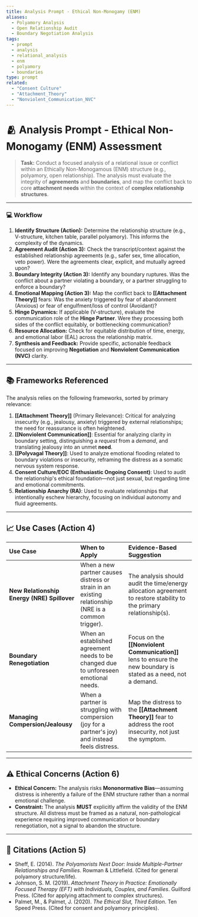 ```yaml
---
title: Analysis Prompt - Ethical Non-Monogamy (ENM)
aliases:
  - Polyamory Analysis
  - Open Relationship Audit
  - Boundary Negotiation Analysis
tags:
  - prompt
  - analysis
  - relational_analysis
  - enm
  - polyamory
  - boundaries
type: prompt
related:
  - "Consent Culture"
  - "Attachment_Theory"
  - "Nonviolent_Communication_NVC"
---
```


<!-- @format -->

# 🫂 Analysis Prompt - Ethical Non-Monogamy (ENM) Assessment

> **Task:** Conduct a focused analysis of a relational issue or conflict within an
> Ethically Non-Monogamous (ENM) structure (e.g., polyamory, open relationship). The
> analysis must evaluate the integrity of **agreements** and **boundaries**, and map the
> conflict back to core **attachment needs** within the context of **complex
> relationship structures**.

---

### 💻 Workflow

1.  **Identify Structure (Action):** Determine the relationship structure (e.g.,
    V-structure, kitchen table, parallel polyamory). This informs the complexity of the
    dynamics.
2.  **Agreement Audit (Action 3):** Check the transcript/context against the established
    relationship agreements (e.g., safer sex, time allocation, veto power). Were the
    agreements clear, explicit, and mutually agreed upon?
3.  **Boundary Integrity (Action 3):** Identify any boundary ruptures. Was the conflict
    about a partner violating a boundary, or a partner struggling to enforce a boundary?
4.  **Emotional Mapping (Action 3):** Map the conflict back to **[[Attachment Theory]]**
    fears: Was the anxiety triggered by fear of abandonment (Anxious) or fear of
    engulfment/loss of control (Avoidant)?
5.  **Hinge Dynamics:** If applicable (V-structure), evaluate the communication role of
    the **Hinge Partner**. Were they processing both sides of the conflict equitably, or
    bottlenecking communication?
6.  **Resource Allocation:** Check for equitable distribution of time, energy, and
    emotional labor (EAL) across the relationship matrix.
7.  **Synthesis and Feedback:** Provide specific, actionable feedback focused on
    improving **Negotiation** and **Nonviolent Communication (NVC)** clarity.

---

## 📚 Frameworks Referenced

The analysis relies on the following frameworks, sorted by primary relevance:

1.  **[[Attachment Theory]]** (Primary Relevance): Critical for analyzing insecurity
    (e.g., jealousy, anxiety) triggered by external relationships; the need for
    reassurance is often heightened.
2.  **[[Nonviolent Communication]]**: Essential for analyzing clarity in boundary
    setting, distinguishing a _request_ from a _demand_, and translating jealousy into
    an unmet **need**.
3.  **[[Polyvagal Theory]]**: Used to analyze emotional flooding related to boundary
    violations or insecurity, reframing the distress as a somatic nervous system
    response.
4.  **Consent Culture/EOC (Enthusiastic Ongoing Consent)**: Used to audit the
    relationship's ethical foundation—not just sexual, but regarding time and emotional
    commitments.
5.  **Relationship Anarchy (RA)**: Used to evaluate relationships that intentionally
    eschew hierarchy, focusing on individual autonomy and fluid agreements.

---

## 📈 Use Cases (Action 4)

| Use Case                                    | When to Apply                                                                                       | Evidence-Based Suggestion                                                                                           |
| :------------------------------------------ | :-------------------------------------------------------------------------------------------------- | :------------------------------------------------------------------------------------------------------------------ |
| **New Relationship Energy (NRE) Spillover** | When a new partner causes distress or strain in an existing relationship (NRE is a common trigger). | The analysis should audit the time/energy allocation agreement to restore stability to the primary relationship(s). |
| **Boundary Renegotiation**                  | When an established agreement needs to be changed due to unforeseen emotional needs.                | Focus on the **[[Nonviolent Communication]]** lens to ensure the new boundary is stated as a need, not a demand.    |
| **Managing Compersion/Jealousy**            | When a partner is struggling with compersion (joy for a partner's joy) and instead feels distress.  | Map the distress to the **[[Attachment Theory]]** fear to address the root insecurity, not just the symptom.        |

---

## ⚠️ Ethical Concerns (Action 6)

- **Ethical Concern:** The analysis risks **Mononormative Bias**—assuming distress is
  inherently a failure of the ENM structure rather than a normal emotional challenge.
- **Constraint:** The analysis **MUST** explicitly affirm the validity of the ENM
  structure. All distress must be framed as a natural, non-pathological experience
  requiring improved communication or boundary renegotiation, not a signal to abandon
  the structure.

---

## 📖 Citations (Action 5)

- Sheff, E. (2014). _The Polyamorists Next Door: Inside Multiple-Partner Relationships
  and Families_. Rowman & Littlefield. (Cited for general polyamory structure/life).
- Johnson, S. M. (2019). _Attachment Theory in Practice: Emotionally Focused Therapy
  (EFT) with Individuals, Couples, and Families_. Guilford Press. (Cited for applying
  attachment to complex structures).
- Palmet, M., & Palmet, J. (2020). _The Ethical Slut, Third Edition_. Ten Speed Press.
  (Cited for consent and polyamory principles).
